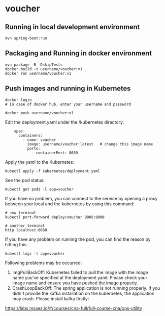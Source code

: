# voucher

## Running in local development environment

```
mvn spring-boot:run
```

## Packaging and Running in docker environment

```
mvn package -B -DskipTests
docker build -t username/voucher:v1 .
docker run username/voucher:v1
```

## Push images and running in Kubernetes

```
docker login 
# in case of docker hub, enter your username and password

docker push username/voucher:v1
```

Edit the deployment.yaml under the /kubernetes directory:
```
    spec:
      containers:
        - name: voucher
          image: username/voucher:latest   # change this image name
          ports:
            - containerPort: 8080

```

Apply the yaml to the Kubernetes:
```
kubectl apply -f kubernetes/deployment.yaml
```

See the pod status:
```
kubectl get pods -l app=voucher
```

If you have no problem, you can connect to the service by opening a proxy between your local and the kubernetes by using this command:
```
# new terminal
kubectl port-forward deploy/voucher 8080:8080

# another terminal
http localhost:8080
```

If you have any problem on running the pod, you can find the reason by hitting this:
```
kubectl logs -l app=voucher
```

Following problems may be occurred:

1. ImgPullBackOff:  Kubernetes failed to pull the image with the image name you've specified at the deployment.yaml. Please check your image name and ensure you have pushed the image properly.
1. CrashLoopBackOff: The spring application is not running properly. If you didn't provide the kafka installation on the kubernetes, the application may crash. Please install kafka firstly:

https://labs.msaez.io/#/courses/cna-full/full-course-cna/ops-utility


